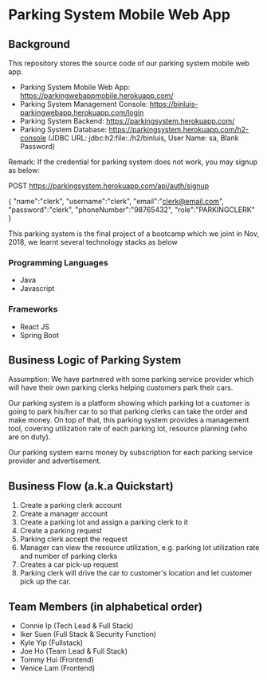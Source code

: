 # Parking System Mobile Web App

## Background
This repository stores the source code of our parking system mobile web app.

- Parking System Mobile Web App: https://parkingwebappmobile.herokuapp.com/
- Parking System Management Console: https://binluis-parkingwebapp.herokuapp.com/login
- Parking System Backend: https://parkingsystem.herokuapp.com/
- Parking System Database: https://parkingsystem.herokuapp.com/h2-console (JDBC URL: jdbc:h2:file:./h2/binluis, User Name: sa, Blank Password)

Remark:
If the credential for parking system does not work, you may signup as below:


POST    https://parkingsystem.herokuapp.com/api/auth/signup

{
    "name":"clerk",
    "username":"clerk",
    "email":"clerk@email.com",
    "password":"clerk",
    "phoneNumber":"98765432",
    "role":"PARKINGCLERK"
}

This parking system is the final project of a bootcamp which we joint in Nov, 2018, we learnt several technology stacks as below

### Programming Languages
- Java
- Javascript

### Frameworks
- React JS
- Spring Boot

## Business Logic of Parking System
Assumption:
We have partnered with some parking service provider which will have their own parking clerks helping customers park their cars.

Our parking system is a platform showing which parking lot a customer is going to park his/her car to so that parking clerks can take the order and make money. On top of that, this parking system provides a management tool, covering utilization rate of each parking lot, resource planning (who are on duty).

Our parking system earns money by subscription for each parking service provider and advertisement.

## Business Flow (a.k.a Quickstart)
1. Create a parking clerk account
2. Create a manager account
3. Create a parking lot and assign a parking clerk to it
4. Create a parking request
5. Parking clerk accept the request
6. Manager can view the resource utilization, e.g. parking lot utilization rate and number of parking clerks
7. Creates a car pick-up request
8. Parking clerk will drive the car to customer's location and let customer pick up the car.

## Team Members (in alphabetical order)
- Connie Ip (Tech Lead & Full Stack)
- Iker Suen (Full Stack & Security Function)
- Kyle Yip (Fullstack)
- Joe Ho (Team Lead & Full Stack)
- Tommy Hui (Frontend)
- Venice Lam (Frontend)
